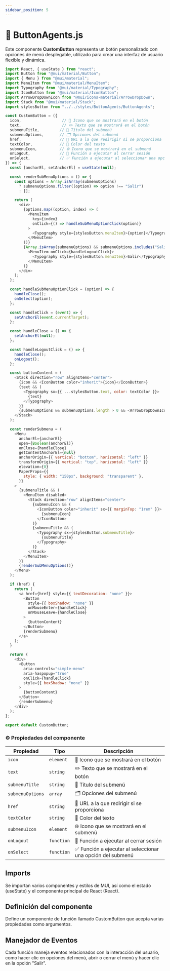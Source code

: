 ```yaml
---
sidebar_position: 5
---
```


# 🔘 ButtonAgents.js

Este componente **CustomButton** representa un botón personalizado con opciones de menú desplegable, utilizado para crear una interfaz de usuario flexible y dinámica.

```js
import React, { useState } from "react";
import Button from "@mui/material/Button";
import { Menu } from "@mui/material";
import MenuItem from "@mui/material/MenuItem";
import Typography from "@mui/material/Typography";
import IconButton from "@mui/material/IconButton";
import ArrowDropDownIcon from "@mui/icons-material/ArrowDropDown";
import Stack from "@mui/material/Stack";
import stylesButton from "../../styles/ButtonAgents/ButtonAgents";

const CustomButton = ({
  icon,                  // 🌟 Icono que se mostrará en el botón
  text,                  // ✏️ Texto que se mostrará en el botón
  submenuTitle,         // 📜 Título del submenú
  submenuOptions,       // 🗂️ Opciones del submenú
  href,                 // 🔗 URL a la que redirigir si se proporciona
  textColor,            // 🎨 Color del texto
  submenuIcon,          // 🌐 Icono que se mostrará en el submenú
  onLogout,             // 🚪 Función a ejecutar al cerrar sesión
  onSelect,             // ✅ Función a ejecutar al seleccionar una opción del submenú
}) => {
  const [anchorEl, setAnchorEl] = useState(null);

  const renderSubMenuOptions = () => {
    const options = Array.isArray(submenuOptions)
      ? submenuOptions.filter((option) => option !== "Salir")
      : [];

    return (
      <div>
        {options.map((option, index) => (
          <MenuItem
            key={index}
            onClick={() => handleSubMenuOptionClick(option)}
          >
            <Typography style={stylesButton.menuItem}>{option}</Typography>
          </MenuItem>
        ))}
        {Array.isArray(submenuOptions) && submenuOptions.includes("Salir") && (
          <MenuItem onClick={handleLogoutClick}>
            <Typography style={stylesButton.menuItem}>Salir</Typography>
          </MenuItem>
        )}
      </div>
    );
  };

  const handleSubMenuOptionClick = (option) => {
    handleClose();
    onSelect(option);
  };

  const handleClick = (event) => {
    setAnchorEl(event.currentTarget);
  };

  const handleClose = () => {
    setAnchorEl(null);
  };

  const handleLogoutClick = () => {
    handleClose();
    onLogout();
  };

  const buttonContent = (
    <Stack direction="row" alignItems="center">
      {icon && <IconButton color="inherit">{icon}</IconButton>}
      {text && (
        <Typography sx={{ ...stylesButton.text, color: textColor }}>
          {text}
        </Typography>
      )}
      {submenuOptions && submenuOptions.length > 0 && <ArrowDropDownIcon />}
    </Stack>
  );

  const renderSubmenu = (
    <Menu
      anchorEl={anchorEl}
      open={Boolean(anchorEl)}
      onClose={handleClose}
      getContentAnchorEl={null}
      anchorOrigin={{ vertical: "bottom", horizontal: "left" }}
      transformOrigin={{ vertical: "top", horizontal: "left" }}
      elevation={0}
      PaperProps={{
        style: { width: "150px", background: "transparent" },
      }}
    >
      {submenuTitle && (
        <MenuItem disabled>
          <Stack direction="row" alignItems="center">
            {submenuIcon && (
              <IconButton color="inherit" sx={{ marginTop: "1rem" }}>
                {submenuIcon}
              </IconButton>
            )}
            {submenuTitle && (
              <Typography sx={stylesButton.submenuTitle}>
                {submenuTitle}
              </Typography>
            )}
          </Stack>
        </MenuItem>
      )}
      {renderSubMenuOptions()}
    </Menu>
  );

  if (href) {
    return (
      <a href={href} style={{ textDecoration: "none" }}>
        <Button
          style={{ boxShadow: "none" }}
          onMouseEnter={handleClick}
          onMouseLeave={handleClose}
        >
          {buttonContent}
        </Button>
        {renderSubmenu}
      </a>
    );
  }

  return (
    <div>
      <Button
        aria-controls="simple-menu"
        aria-haspopup="true"
        onClick={handleClick}
        style={{ boxShadow: "none" }}
      >
        {buttonContent}
      </Button>
      {renderSubmenu}
    </div>
  );
};

export default CustomButton;
```

### ⚙️ Propiedades del componente

| Propiedad        | Tipo       | Descripción                                                     |
| ---------------- | ---------- | --------------------------------------------------------------- |
| `icon`           | `element`  | 🌟 Icono que se mostrará en el botón                           |
| `text`           | `string`   | ✏️ Texto que se mostrará en el botón                           |
| `submenuTitle`   | `string`   | 📜 Título del submenú                                          |
| `submenuOptions` | `array`    | 🗂️ Opciones del submenú                                       |
| `href`           | `string`   | 🔗 URL a la que redirigir si se proporciona                    |
| `textColor`      | `string`   | 🎨 Color del texto                                             |
| `submenuIcon`    | `element`  | 🌐 Icono que se mostrará en el submenú                        |
| `onLogout`       | `function` | 🚪 Función a ejecutar al cerrar sesión                         |
| `onSelect`       | `function` | ✅ Función a ejecutar al seleccionar una opción del submenú    |

## Imports

Se importan varios componentes y estilos de MUI, así como el estado (useState) y el componente principal de React (React).

## Definición del componente

Define un componente de función llamado CustomButton que acepta varias propiedades como argumentos.

## Manejador de Eventos

Cada función maneja eventos relacionados con la interacción del usuario, como hacer clic en opciones del menú, abrir o cerrar el menú y hacer clic en la opción "Salir".